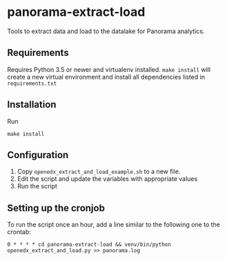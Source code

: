 # panorama-extract-load
Tools to extract data and load to the datalake for Panorama analytics.

## Requirements
Requires Python 3.5 or newer and virtualenv installed.
`make install` will create a new virtual environment and install all dependencies 
listed in `requirements.txt` 
## Installation
Run
```shell
make install
```

## Configuration

1. Copy `openedx_extract_and_load_example.sh` to a new file.
2. Edit the script and update the variables with appropriate values
3. Run the script

## Setting up the cronjob

To run the script once an hour, add a line similar to the following one to the crontab:

```shell
0 * * * * cd panorama-extract-load && venv/bin/python openedx_extract_and_load.py >> panorama.log

```